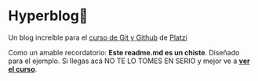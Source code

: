 # Hyperblog💚
Un blog increíble para el [curso de Git y Github](https://platzi.com/cursos/git-github/ " curso de Git y Github") de [Platzi](https://platzi.com/ "Platzi")

Como un amable recordatorio: **Este readme.md es un chiste**.  Diseñado para el ejemplo. Si llegas acá NO TE LO TOMES EN SERIO y mejor ve a [**ver el curso**](https://platzi.com/cursos/git-github/ "a ver el curso").

